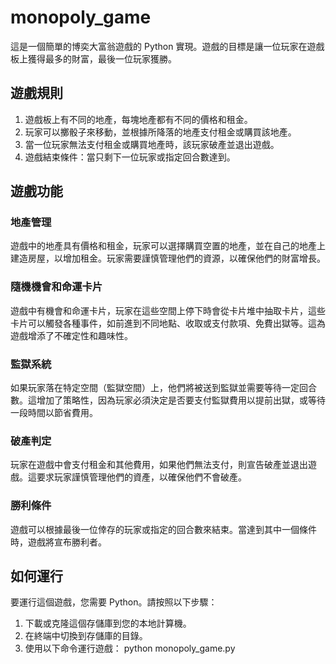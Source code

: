 # monopoly_game

這是一個簡單的博奕大富翁遊戲的 Python 實現。遊戲的目標是讓一位玩家在遊戲板上獲得最多的財富，最後一位玩家獲勝。

## 遊戲規則

1. 遊戲板上有不同的地產，每塊地產都有不同的價格和租金。
2. 玩家可以擲骰子來移動，並根據所降落的地產支付租金或購買該地產。
3. 當一位玩家無法支付租金或購買地產時，該玩家破產並退出遊戲。
4. 遊戲結束條件：當只剩下一位玩家或指定回合數達到。

## 遊戲功能

### 地產管理

遊戲中的地產具有價格和租金，玩家可以選擇購買空置的地產，並在自己的地產上建造房屋，以增加租金。玩家需要謹慎管理他們的資源，以確保他們的財富增長。

### 隨機機會和命運卡片

遊戲中有機會和命運卡片，玩家在這些空間上停下時會從卡片堆中抽取卡片，這些卡片可以觸發各種事件，如前進到不同地點、收取或支付款項、免費出獄等。這為遊戲增添了不確定性和趣味性。

### 監獄系統

如果玩家落在特定空間（監獄空間）上，他們將被送到監獄並需要等待一定回合數。這增加了策略性，因為玩家必須決定是否要支付監獄費用以提前出獄，或等待一段時間以節省費用。

### 破產判定

玩家在遊戲中會支付租金和其他費用，如果他們無法支付，則宣告破產並退出遊戲。這要求玩家謹慎管理他們的資產，以確保他們不會破產。

### 勝利條件

遊戲可以根據最後一位倖存的玩家或指定的回合數來結束。當達到其中一個條件時，遊戲將宣布勝利者。

## 如何運行

要運行這個遊戲，您需要 Python。請按照以下步驟：

1. 下載或克隆這個存儲庫到您的本地計算機。
2. 在終端中切換到存儲庫的目錄。
3. 使用以下命令運行遊戲：
python monopoly_game.py
